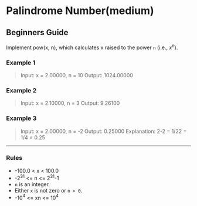 # Palindrome Number(medium)

## Beginners Guide

Implement pow(x, n), which calculates x raised to the power `n` (i.e., $x^n$).

### Example 1

> Input: x = 2.00000, n = 10
Output: 1024.00000

### Example 2

> Input: x = 2.10000, n = 3
Output: 9.26100

### Example 3

> Input: x = 2.00000, n = -2
Output: 0.25000
Explanation: 2-2 = 1/22 = 1/4 = 0.25

---

### Rules

* -100.0 < x < 100.0
* -2$^{31}$ <= n <= 2$^{31}$-1
* `n` is an integer.
* Either `x` is not zero or `n > 0`.
* -10$^4$ <= xn <= 10$^4$
